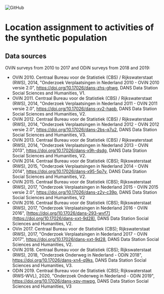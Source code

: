 ![GitHub](https://img.shields.io/badge/license-GPL--3.0-blue)

# Location assignment to activities of the synthetic population

## Data sources

OViN surveys from 2010 to 2017 and ODiN surveys from 2018 and 2019:

-   OViN 2010. Centraal Bureau voor de Statistiek (CBS) / Rijkswaterstaat (RWS), 2014, "Onderzoek Verplaatsingen in Nederland 2010 - OViN 2010 versie 2.0", <https://doi.org/10.17026/dans-zhs-ghwg>, DANS Data Station Social Sciences and Humanities, V1.
-   OViN 2011. Centraal Bureau voor de Statistiek (CBS) / Rijkswaterstaat (RWS), 2014, "Onderzoek Verplaatsingen in Nederland 2011 - OViN 2011 versie 2.0", <https://doi.org/10.17026/dans-xv2-hapb>, DANS Data Station Social Sciences and Humanities, V2.
-   OViN 2012. Centraal Bureau voor de Statistiek (CBS) / Rijkswaterstaat (RWS), 2014, "Onderzoek Verplaatsingen in Nederland 2012 - OViN 2012 versie 2.0", <https://doi.org/10.17026/dans-2bs-q7u2>, DANS Data Station Social Sciences and Humanities, V3.
-   OViN 2013. Centraal Bureau voor de Statistiek (CBS) / Rijkswaterstaat (RWS), 2014, "Onderzoek Verplaatsingen in Nederland 2013 - OViN 2013", <https://doi.org/10.17026/dans-x9h-dsdg>, DANS Data Station Social Sciences and Humanities, V2.
-   OViN 2014. Centraal Bureau voor de Statistiek (CBS); Rijkswaterstaat (RWS), 2015, "Onderzoek Verplaatsingen in Nederland 2014 - OViN 2014", <https://doi.org/10.17026/dans-x95-5p7y>, DANS Data Station Social Sciences and Humanities, V2.
-   OViN 2015. Centraal Bureau voor de Statistiek (CBS); Rijkswaterstaat (RWS), 2017, "Onderzoek Verplaatsingen in Nederland 2015 - OViN 2015 versie 2.0", <https://doi.org/10.17026/dans-z2v-c39p>, DANS Data Station Social Sciences and Humanities, V2
-   OViN 2016. Centraal Bureau voor de Statistiek (CBS); Rijkswaterstaat (RWS), 2017, "Onderzoek Verplaatsingen in Nederland 2016 - OViN 2016", [https://doi.org/10.17026/dans-293-wvf7](https://doi.org/10.17026/dans-xxt-9d28), DANS Data Station Social Sciences and Humanities, V2.
-   OVin 2017. Centraal Bureau voor de Statistiek (CBS); Rijkswaterstaat (RWS), 2017, "Onderzoek Verplaatsingen in Nederland 2017 - OViN 2017", <https://doi.org/10.17026/dans-xxt-9d28>, DANS Data Station Social Sciences and Humanities, V2.
-   OViN 2018. Centraal Bureau voor de Statistiek (CBS); Rijkswaterstaat (RWS), 2018, "Onderzoek Onderweg in Nederland - ODiN 2018", <https://doi.org/10.17026/dans-xn4-q9ks>, DANS Data Station Social Sciences and Humanities, V3.
-   ODiN 2019. Centraal Bureau voor de Statistiek (CBS); Rijkswaterstaat (RWS-WVL), 2020, "Onderzoek Onderweg in Nederland - ODiN 2019", <https://doi.org/10.17026/dans-xpv-mwpg>, DANS Data Station Social Sciences and Humanities, V3